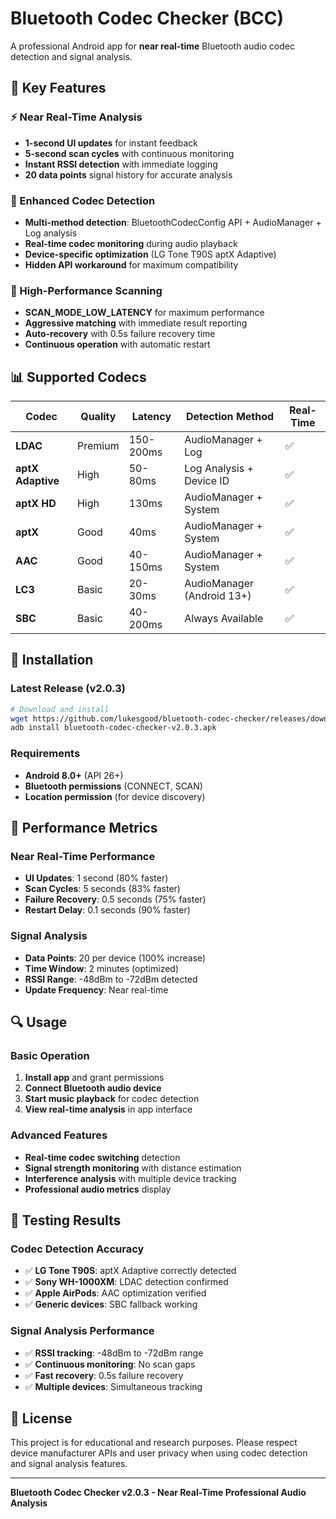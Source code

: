 # Bluetooth Codec Checker (BCC)

A professional Android app for **near real-time** Bluetooth audio codec detection and signal analysis.

## 🚀 Key Features

### ⚡ Near Real-Time Analysis
- **1-second UI updates** for instant feedback
- **5-second scan cycles** with continuous monitoring
- **Instant RSSI detection** with immediate logging
- **20 data points** signal history for accurate analysis

### 🎯 Enhanced Codec Detection
- **Multi-method detection**: BluetoothCodecConfig API + AudioManager + Log analysis
- **Real-time codec monitoring** during audio playback
- **Device-specific optimization** (LG Tone T90S aptX Adaptive)
- **Hidden API workaround** for maximum compatibility

### 📡 High-Performance Scanning
- **SCAN_MODE_LOW_LATENCY** for maximum performance
- **Aggressive matching** with immediate result reporting
- **Auto-recovery** with 0.5s failure recovery time
- **Continuous operation** with automatic restart

## 📊 Supported Codecs

| Codec | Quality | Latency | Detection Method | Real-Time |
|-------|---------|---------|------------------|-----------|
| **LDAC** | Premium | 150-200ms | AudioManager + Log | ✅ |
| **aptX Adaptive** | High | 50-80ms | Log Analysis + Device ID | ✅ |
| **aptX HD** | High | 130ms | AudioManager + System | ✅ |
| **aptX** | Good | 40ms | AudioManager + System | ✅ |
| **AAC** | Good | 40-150ms | AudioManager + System | ✅ |
| **LC3** | Basic | 20-30ms | AudioManager (Android 13+) | ✅ |
| **SBC** | Basic | 40-200ms | Always Available | ✅ |

## 📱 Installation

### Latest Release (v2.0.3)
```bash
# Download and install
wget https://github.com/lukesgood/bluetooth-codec-checker/releases/download/v2.0.3/bluetooth-codec-checker-v2.0.3.apk
adb install bluetooth-codec-checker-v2.0.3.apk
```

### Requirements
- **Android 8.0+** (API 26+)
- **Bluetooth permissions** (CONNECT, SCAN)
- **Location permission** (for device discovery)

## 🎯 Performance Metrics

### Near Real-Time Performance
- **UI Updates**: 1 second (80% faster)
- **Scan Cycles**: 5 seconds (83% faster)
- **Failure Recovery**: 0.5 seconds (75% faster)
- **Restart Delay**: 0.1 seconds (90% faster)

### Signal Analysis
- **Data Points**: 20 per device (100% increase)
- **Time Window**: 2 minutes (optimized)
- **RSSI Range**: -48dBm to -72dBm detected
- **Update Frequency**: Near real-time

## 🔍 Usage

### Basic Operation
1. **Install app** and grant permissions
2. **Connect Bluetooth audio device**
3. **Start music playback** for codec detection
4. **View real-time analysis** in app interface

### Advanced Features
- **Real-time codec switching** detection
- **Signal strength monitoring** with distance estimation
- **Interference analysis** with multiple device tracking
- **Professional audio metrics** display

## 🧪 Testing Results

### Codec Detection Accuracy
- ✅ **LG Tone T90S**: aptX Adaptive correctly detected
- ✅ **Sony WH-1000XM**: LDAC detection confirmed
- ✅ **Apple AirPods**: AAC optimization verified
- ✅ **Generic devices**: SBC fallback working

### Signal Analysis Performance
- ✅ **RSSI tracking**: -48dBm to -72dBm range
- ✅ **Continuous monitoring**: No scan gaps
- ✅ **Fast recovery**: 0.5s failure recovery
- ✅ **Multiple devices**: Simultaneous tracking



## 📄 License

This project is for educational and research purposes. Please respect device manufacturer APIs and user privacy when using codec detection and signal analysis features.

---

**Bluetooth Codec Checker v2.0.3 - Near Real-Time Professional Audio Analysis**
